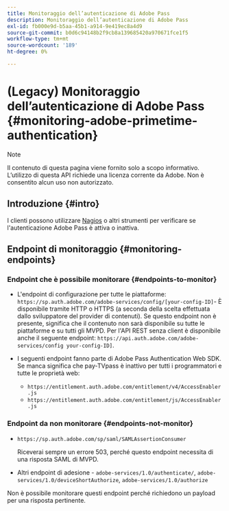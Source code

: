 ```yaml
---
title: Monitoraggio dell’autenticazione di Adobe Pass
description: Monitoraggio dell’autenticazione di Adobe Pass
exl-id: fb000e9d-b5aa-45b1-a914-9e419ec8a4d9
source-git-commit: b0d6c94148b2f9cb8a139685420a970671fce1f5
workflow-type: tm+mt
source-wordcount: '189'
ht-degree: 0%

---
```


# (Legacy) Monitoraggio dell’autenticazione di Adobe Pass {#monitoring-adobe-primetime-authentication}

>[!NOTE]
>
>Il contenuto di questa pagina viene fornito solo a scopo informativo. L’utilizzo di questa API richiede una licenza corrente da Adobe. Non è consentito alcun uso non autorizzato.

## Introduzione {#intro}

I clienti possono utilizzare [Nagios](http://www.nagios.org) o altri strumenti per verificare se l&#39;autenticazione Adobe Pass è attiva o inattiva.

## Endpoint di monitoraggio {#monitoring-endpoints}

### Endpoint che è possibile monitorare {#endpoints-to-monitor}

* L&#39;endpoint di configurazione per tutte le piattaforme: `https://sp.auth.adobe.com/adobe-services/config/[your-config-ID]`- È disponibile tramite HTTP o HTTPS (a seconda della scelta effettuata dallo sviluppatore del provider di contenuti). Se questo endpoint non è presente, significa che il contenuto non sarà disponibile su tutte le piattaforme e su tutti gli MVPD. Per l&#39;API REST senza client è disponibile anche il seguente endpoint: `https://api.auth.adobe.com/adobe-services/config your-config-ID]`.

* I seguenti endpoint fanno parte di Adobe Pass Authentication Web SDK.  Se manca significa che pay-TVpass è inattivo per tutti i programmatori e tutte le proprietà web:

   * `https://entitlement.auth.adobe.com/entitlement/v4/AccessEnabler.js`
   * `https://entitlement.auth.adobe.com/entitlement/js/AccessEnabler.js`


### Endpoint da non monitorare {#endpoints-not-monitor}

* `https://sp.auth.adobe.com/sp/saml/SAMLAssertionConsumer`

  Riceverai sempre un errore 503, perché questo endpoint necessita di una risposta SAML di MVPD.

* Altri endpoint di adesione - `adobe-services/1.0/authenticate/`, `adobe-services/1.0/deviceShortAuthorize`, `adobe-services/1.0/authorize`

Non è possibile monitorare questi endpoint perché richiedono un payload per una risposta pertinente.
